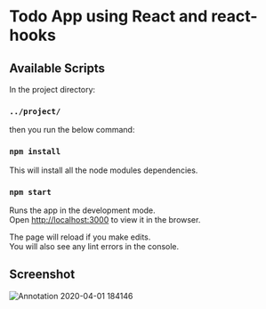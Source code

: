 # Todo App using React and react-hooks
## Available Scripts

In the project directory:
### `../project/`

then you run the below command:

### `npm install`
This will install all the node modules dependencies.

### `npm start`

Runs the app in the development mode.<br />
Open [http://localhost:3000](http://localhost:3000) to view it in the browser.

The page will reload if you make edits.<br />
You will also see any lint errors in the console.

## Screenshot
![Annotation 2020-04-01 184146](https://user-images.githubusercontent.com/46745844/78141235-d2b89180-7448-11ea-829f-758ee1b8566c.png)
